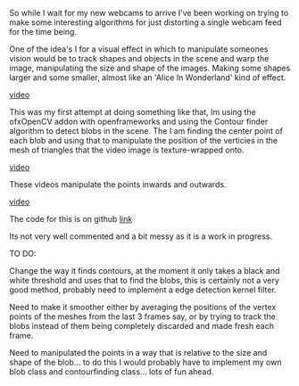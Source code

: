 So while I wait for my new webcams to arrive I've been working on trying to make some interesting algorithms for just distorting a single webcam feed for the time being. 

One of the idea's I for a visual effect in which to manipulate someones vision would be to track shapes and objects in the scene and warp the image, manipulating the size and shape of the images. Making some shapes larger and some smaller, almost like an 'Alice In Wonderland' kind of effect. 

[video](https://www.youtube.com/watch?v=1BbDZTKxXGQ)

This was my first attempt at doing something like that, Im using the ofxOpenCV addon with openframeworks and using the Contour finder algorithm to detect blobs in the scene. The I am finding the center point of each blob and using that to manipulate the position of the verticies in the mesh of triangles that the video image is texture-wrapped onto. 

[video](https://www.youtube.com/watch?v=qPbNTcucNdM)

These videos manipulate the points inwards and outwards.

[video](https://www.youtube.com/watch?v=WhknH0x3N54)

The code for this is on github [link](https://github.com/terrybroad/wonderland_webcam)

Its not very well commented and a bit messy as it is a work in progress. 

TO DO:

Change the way it finds contours, at the moment it only takes a black and white threshold and uses that to find the blobs, this is certainly not a very good method, probably need to implement a edge detection kernel filter. 

Need to make it smoother either by averaging the positions of the vertex points of the meshes from the last 3 frames say, or by trying to track the blobs instead of them being completely discarded and made fresh each frame. 

Need to manipulated the points in a way that is relative to the size and shape of the blob... to do this I would probably have to implement my own blob class and contourfinding class... lots of fun ahead.
